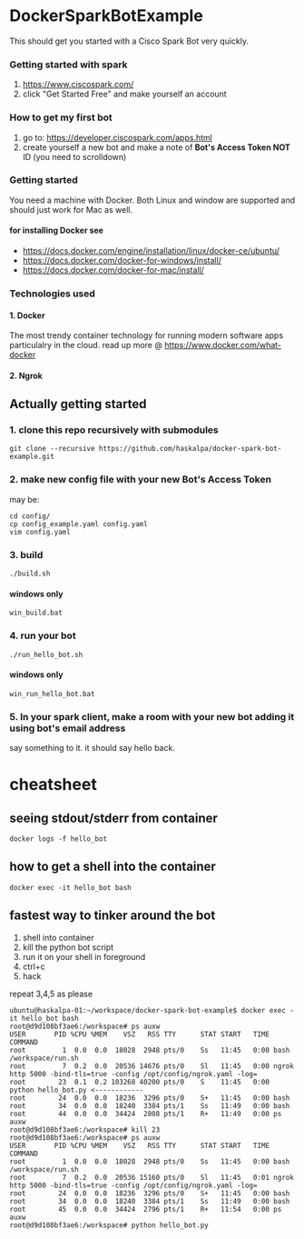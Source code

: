 # DockerSparkBotExample
This should get you started with a Cisco Spark Bot very quickly.

### Getting started with spark 
1. https://www.ciscospark.com/
2. click "Get Started Free" and make yourself an account

### How to get my first bot
1. go to: https://developer.ciscospark.com/apps.html
2. create yourself a new bot and make a note of **Bot's Access Token NOT** ID (you need to scrolldown)

### Getting started
You need a machine with Docker. Both Linux and window are supported and should just work for Mac as well.
#### for installing Docker see
- https://docs.docker.com/engine/installation/linux/docker-ce/ubuntu/
- https://docs.docker.com/docker-for-windows/install/
- https://docs.docker.com/docker-for-mac/install/

### Technologies used
#### 1. Docker
The most trendy container technology for running modern software apps particulalry in the cloud.
read up more @ https://www.docker.com/what-docker

#### 2. Ngrok


## Actually getting started
### 1. clone this repo recursively with submodules
```
git clone --recursive https://github.com/haskalpa/docker-spark-bot-example.git
```
### 2. make new config file with your new Bot's Access Token
may be:
```
cd config/
cp config_example.yaml config.yaml
vim config.yaml
```

### 3. build
```
./build.sh 
```
#### windows only
```
win_build.bat
```

### 4. run your bot
```
./run_hello_bot.sh 
```
#### windows only
```
win_run_hello_bot.bat
```

### 5. In your spark client, make a room with your new bot adding it using bot's email address
say something to it. it should say hello back.

# cheatsheet
## seeing stdout/stderr from container
```
docker logs -f hello_bot
```

## how to get a shell into the container
```
docker exec -it hello_bot bash
```

## fastest way to tinker around the bot
1. shell into container
2. kill the python bot script
3. run it on your shell in foreground
4. ctrl+c
5. hack

repeat 3,4,5 as please
```
ubuntu@haskalpa-01:~/workspace/docker-spark-bot-example$ docker exec -it hello_bot bash
root@d9d108bf3ae6:/workspace# ps auxw
USER       PID %CPU %MEM    VSZ   RSS TTY      STAT START   TIME COMMAND
root         1  0.0  0.0  18028  2948 pts/0    Ss   11:45   0:00 bash /workspace/run.sh
root         7  0.2  0.0  20536 14676 pts/0    Sl   11:45   0:00 ngrok http 5000 -bind-tls=true -config /opt/config/ngrok.yaml -log=
root        23  0.1  0.2 103268 40200 pts/0    S    11:45   0:00 python hello_bot.py <------------
root        24  0.0  0.0  18236  3296 pts/0    S+   11:45   0:00 bash
root        34  0.0  0.0  18240  3384 pts/1    Ss   11:49   0:00 bash
root        44  0.0  0.0  34424  2808 pts/1    R+   11:49   0:00 ps auxw
root@d9d108bf3ae6:/workspace# kill 23
root@d9d108bf3ae6:/workspace# ps auxw 
USER       PID %CPU %MEM    VSZ   RSS TTY      STAT START   TIME COMMAND
root         1  0.0  0.0  18028  2948 pts/0    Ss   11:45   0:00 bash /workspace/run.sh
root         7  0.2  0.0  20536 15160 pts/0    Sl   11:45   0:01 ngrok http 5000 -bind-tls=true -config /opt/config/ngrok.yaml -log=
root        24  0.0  0.0  18236  3296 pts/0    S+   11:45   0:00 bash
root        34  0.0  0.0  18240  3384 pts/1    Ss   11:49   0:00 bash
root        45  0.0  0.0  34424  2796 pts/1    R+   11:54   0:00 ps auxw  
root@d9d108bf3ae6:/workspace# python hello_bot.py 
```
